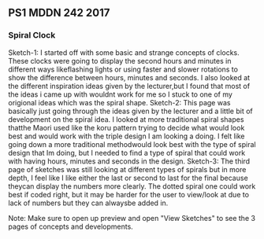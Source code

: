 ## PS1 MDDN 242 2017

### Spiral Clock
Sketch-1: I started off with some basic and strange concepts of clocks. These clocks were going to display the second hours and minutes in different ways likeflashing lights or using faster and slower rotations to show the difference between hours, minutes and seconds. I also looked at the different inspiration ideas given by the lecturer,but I found that most of the ideas i came up with wouldnt work for me so I stuck to one of my origional ideas which was the spiral shape.
Sketch-2: This page was basically just going through the ideas given by the lecturer and a little bit of development on the spiral idea. I looked at more traditional spiral shapes thatthe Maori used like the koru pattern trying to decide what would look best and would work with the triple design I am looking a doing. I felt like going down a more traditional methodwould look best with the type of spiral design that Im doing, but I needed to find a type of spiral that could work with having hours, minutes and seconds in the design.
Sketch-3: The third page of sketches was still looking at different types of spirals but in more depth, I feel like I like either the last or second to last for the final because theycan display the numbers more clearly. The dotted spiral one could work best if coded right, but it may be harder for the user to view/look at due to lack of numbers but they can alwaysbe added in.

Note:
Make sure to open up preview and open "View Sketches" to see the 3 pages of concepts and developments.